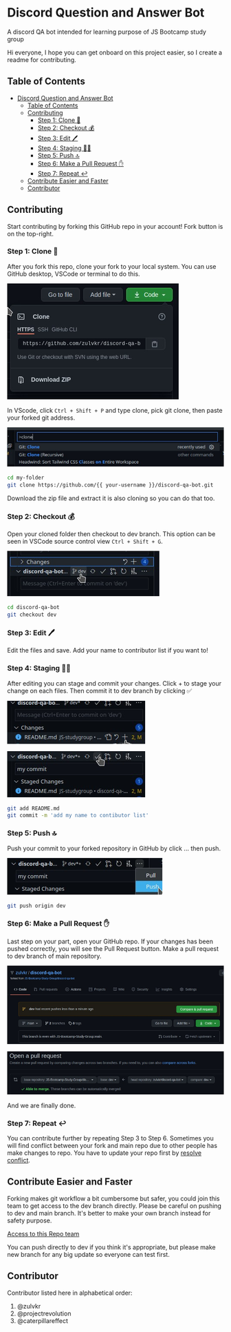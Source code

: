 # Discord Question and Answer Bot

A discord QA bot intended for learning purpose of JS Bootcamp study group

Hi everyone, I hope you can get onboard on this project easier, so I create a readme for contributing.

## Table of Contents

- [Discord Question and Answer Bot](#discord-question-and-answer-bot)
  - [Table of Contents](#table-of-contents)
  - [Contributing](#contributing)
    - [Step 1: Clone 🐑](#step-1-clone-)
    - [Step 2: Checkout 💰](#step-2-checkout-)
    - [Step 3: Edit 🖊️](#step-3-edit-️)
    - [Step 4: Staging 🏋️‍♂️](#step-4-staging-️️)
    - [Step 5: Push 🔝](#step-5-push-)
    - [Step 6: Make a Pull Request ✋](#step-6-make-a-pull-request-)
    - [Step 7: Repeat ↩️](#step-7-repeat-️)
  - [Contribute Easier and Faster](#contribute-easier-and-faster)
  - [Contributor](#contributor)

## Contributing

Start contributing by forking this GitHub repo in your account! Fork button is on the top-right.

### Step 1: Clone 🐑

After you fork this repo, clone your fork to your local system. You can use GitHub desktop, VSCode or terminal to do this.

![copy](static/copy-this.jpg)

In VScode, click `Ctrl + Shift + P` and type clone, pick git clone, then paste your forked git address.

![clone](static/clone.jpg)

```bash
cd my-folder
git clone https://github.com/{{ your-username }}/discord-qa-bot.git
```

Download the zip file and extract it is also cloning so you can do that too.

### Step 2: Checkout 💰

Open your cloned folder then checkout to dev branch. This option can be seen in VSCode source control view `Ctrl + Shift + G`.

![checkout](static/checkout-dev.jpg)

```bash
cd discord-qa-bot
git checkout dev
```

### Step 3: Edit 🖊️

Edit the files and save. Add your name to contributor list if you want to!

### Step 4: Staging 🏋️‍♂️

After editing you can stage and commit your changes. Click + to stage your change on each files. Then commit it to dev branch by clicking ✅

![stage](static/stage-changes.jpg)

![commit](static/commit-to-dev-branch.jpg)

```bash
git add README.md
git commit -m 'add my name to contibutor list'
```

### Step 5: Push 🔝

Push your commit to your forked repository in GitHub by click ... then push.

![push](static/push.jpg)

```bash
git push origin dev
```

### Step 6: Make a Pull Request ✋

Last step on your part, open your GitHub repo. If your changes has been pushed correctly, you will see the Pull Request button. Make a pull request to dev branch of main repository.

![pull](static/pushes-to-PR.jpg)

![pull2](static/make-PR.jpg)

And we are finally done.

### Step 7: Repeat ↩️

You can contribute further by repeating Step 3 to Step 6. Sometimes you will find conflict between your fork and main repo due to other people has make changes to repo. You have to update your repo first by [resolve conflict](https://stackoverflow.com/questions/38949951/how-to-solve-merge-conflicts-across-forks).

## Contribute Easier and Faster

Forking makes git workflow a bit cumbersome but safer, you could join this team to get access to the dev branch directly. Please be careful on pushing to dev and main branch. It's better to make your own branch instead for safety purpose.

[Access to this Repo team](https://github.com/orgs/JS-Bootcamp-Study-Group/teams/access-to-discord-qa-bot-repo)

You can push directly to dev if you think it's appropriate, but please make new branch for any big update so everyone can test first.

## Contributor

Contributor listed here in alphabetical order:

1. @zulvkr
2. @projectrevolution
3. @caterpillareffect
